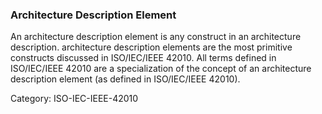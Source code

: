 ### Architecture Description Element

An architecture description element is any construct in an architecture description. architecture description elements are the most primitive constructs discussed in ISO/IEC/IEEE 42010. All terms defined in ISO/IEC/IEEE 42010 are a specialization of the concept of an architecture description element (as defined in ISO/IEC/IEEE 42010).

Category: ISO-IEC-IEEE-42010

